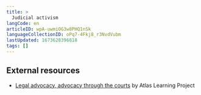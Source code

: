 ```yaml
---
title: >
  Judicial activism
langCode: en
articleID: wpA-uwmiOG3w8PHQ1nSk
languageCollectionID: oPq7-4Fkj8_r3NvdVubm
lastUpdated: 1673628396818
tags: []
---
```


## External resources

-   [Legal advocacy, advocacy through the courts](https://static1.squarespace.com/static/5543afc7e4b0a22c7d1e31d0/t/594bfd843a041175188697a0/1498152324976/Using+Legal+Advocacy+to+Achieve+Social+Change.pdf) by Atlas Learning Project